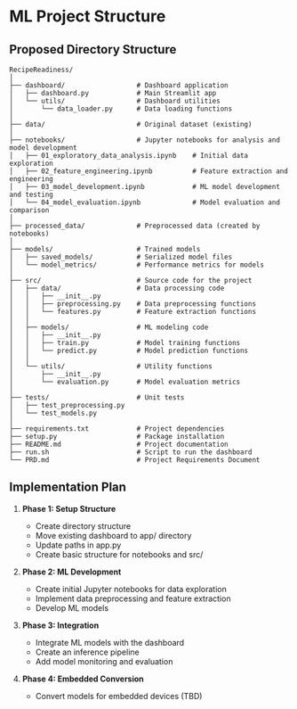 # ML Project Structure

## Proposed Directory Structure

```
RecipeReadiness/
│
├── dashboard/                  # Dashboard application
│   ├── dashboard.py            # Main Streamlit app
│   └── utils/                  # Dashboard utilities
│       └── data_loader.py      # Data loading functions
│
├── data/                       # Original dataset (existing)
│
├── notebooks/                  # Jupyter notebooks for analysis and model development
│   ├── 01_exploratory_data_analysis.ipynb    # Initial data exploration
│   ├── 02_feature_engineering.ipynb          # Feature extraction and engineering
│   ├── 03_model_development.ipynb            # ML model development and testing
│   └── 04_model_evaluation.ipynb             # Model evaluation and comparison
│
├── processed_data/             # Preprocessed data (created by notebooks)
│
├── models/                     # Trained models
│   ├── saved_models/           # Serialized model files
│   └── model_metrics/          # Performance metrics for models
│
├── src/                        # Source code for the project
│   ├── data/                   # Data processing code
│   │   ├── __init__.py
│   │   ├── preprocessing.py    # Data preprocessing functions
│   │   └── features.py         # Feature extraction functions
│   │
│   ├── models/                 # ML modeling code
│   │   ├── __init__.py
│   │   ├── train.py            # Model training functions
│   │   └── predict.py          # Model prediction functions
│   │
│   └── utils/                  # Utility functions
│       ├── __init__.py
│       └── evaluation.py       # Model evaluation metrics
│
├── tests/                      # Unit tests
│   ├── test_preprocessing.py
│   └── test_models.py
│
├── requirements.txt            # Project dependencies
├── setup.py                    # Package installation
├── README.md                   # Project documentation
├── run.sh                      # Script to run the dashboard
└── PRD.md                      # Project Requirements Document
```

## Implementation Plan

1. **Phase 1: Setup Structure**
   - Create directory structure
   - Move existing dashboard to app/ directory
   - Update paths in app.py
   - Create basic structure for notebooks and src/

2. **Phase 2: ML Development**
   - Create initial Jupyter notebooks for data exploration
   - Implement data preprocessing and feature extraction
   - Develop ML models

3. **Phase 3: Integration**
   - Integrate ML models with the dashboard
   - Create an inference pipeline
   - Add model monitoring and evaluation
4. **Phase 4: Embedded Conversion**
   - Convert models for embedded devices (TBD)
